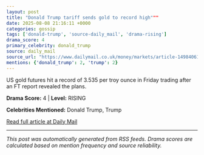 ```yaml
---
layout: post
title: "Donald Trump tariff sends gold to record high"""
date: 2025-08-08 21:16:11 +0000
categories: gossip
tags: ['donald-trump', 'source-daily_mail', 'drama-rising']
drama_score: 4
primary_celebrity: donald_trump
source: daily_mail
source_url: "https://www.dailymail.co.uk/money/markets/article-14984061/Donald-Trump-tariff-sends-gold-record-high.html?ns_mchannel=rss&ito=1490&ns_campaign=1490"""
mentions: {'donald_trump': 2, 'trump': 2}
---
```


US gold futures hit a record of 3.535 per troy ounce in Friday trading after an FT report revealed the plans.

**Drama Score:** 4 | **Level:** RISING

**Celebrities Mentioned:** Donald Trump, Trump

[Read full article at Daily Mail](https://www.dailymail.co.uk/money/markets/article-14984061/Donald-Trump-tariff-sends-gold-record-high.html?ns_mchannel=rss&ito=1490&ns_campaign=1490)

---
*This post was automatically generated from RSS feeds. Drama scores are calculated based on mention frequency and source reliability.*
